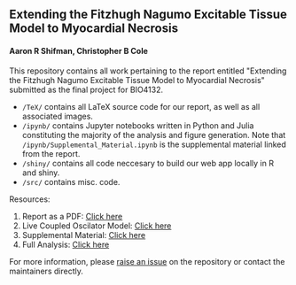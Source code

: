 ## Extending the Fitzhugh Nagumo Excitable Tissue Model to Myocardial Necrosis

#### Aaron R Shifman, Christopher B Cole

This repository contains all work pertaining to the report entitled "Extending the Fitzhugh Nagumo Excitable Tissue Model to Myocardial Necrosis" submitted as the final project for BIO4132. 

- `/TeX/` contains all LaTeX source code for our report, as well as all associated images. 
- `/ipynb/` contains Jupyter notebooks written in Python and Julia constituting the majority of the analysis and figure generation. Note that `/ipynb/Supplemental_Material.ipynb` is the supplemental material linked from the report.
- `/shiny/` contains all code neccesary to build our web app locally in R and shiny. 
- `/src/` contains misc. code. 

Resources:

1. Report as a PDF: [Click here](https://github.com/aaronshifman/modeling_final/raw/master/TeX/proposal/proposal.pdf)
2. Live Coupled Oscilator Model: [Click here](https://ccole.shinyapps.io/fn_ex)
3. Supplemental Material: [Click here](http://nbviewer.ipython.org/github/aaronshifman/modeling_final/blob/master/ipynb/Supplemental_Material.ipynb)
4. Full Analysis: [Click here](http://nbviewer.ipython.org/github/aaronshifman/modeling_final/blob/master/ipynb/python%20model%20-%20isolated.ipynb)

For more information, please [raise an issue](https://github.com/aaronshifman/modeling_final/issues/new) on the repository or contact the maintainers directly. 
